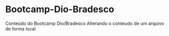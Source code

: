 # Bootcamp-Dio-Bradesco
Conteúdo do Bootcamp Dio/Bradesco
Alterando o conteudo de um arquivo de forma local
